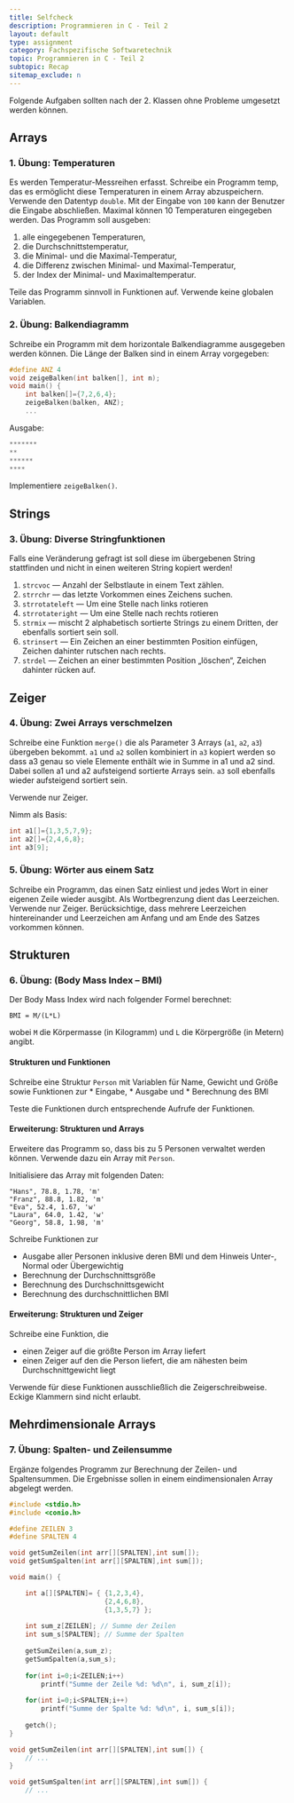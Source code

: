 ```yaml
---
title: Selfcheck
description: Programmieren in C - Teil 2
layout: default
type: assignment
category: Fachspezifische Softwaretechnik
topic: Programmieren in C - Teil 2
subtopic: Recap
sitemap_exclude: n
---
```


Folgende Aufgaben sollten nach der 2. Klassen ohne Probleme umgesetzt werden können.

## Arrays

### 1. Übung: Temperaturen
Es werden Temperatur-Messreihen erfasst. Schreibe ein Programm temp, das es ermöglicht
diese Temperaturen in einem Array abzuspeichern. Verwende den Datentyp `double`.
Mit der Eingabe von `100` kann der Benutzer die Eingabe abschließen. Maximal können
10 Temperaturen eingegeben werden. Das Programm soll ausgeben:

1. alle eingegebenen Temperaturen,
2. die Durchschnittstemperatur,
3. die Minimal- und die Maximal-Temperatur,
4. die Differenz zwischen Minimal- und Maximal-Temperatur,
5. der Index der Minimal- und Maximaltemperatur.

Teile das Programm sinnvoll in Funktionen auf. Verwende keine globalen Variablen.


### 2. Übung: Balkendiagramm
Schreibe ein Programm mit dem horizontale Balkendiagramme ausgegeben werden können.
Die Länge der Balken sind in einem Array vorgegeben:

```c
#define ANZ 4
void zeigeBalken(int balken[], int n);
void main() {
    int balken[]={7,2,6,4};
    zeigeBalken(balken, ANZ);
    ...
```

Ausgabe:
```c
*******
**
******
****
```
Implementiere `zeigeBalken()`.


## Strings

### 3. Übung: Diverse Stringfunktionen
Falls eine Veränderung gefragt ist soll diese im übergebenen String stattfinden  und nicht in einen weiteren String kopiert werden!

1. `strcvoc` — Anzahl der Selbstlaute in einem Text zählen.
1. `strrchr` — das letzte Vorkommen eines Zeichens suchen.
1. `strrotateleft` — Um eine Stelle nach links rotieren
1. `strrotateright` — Um eine Stelle nach rechts rotieren
1. `strmix` — mischt 2 alphabetisch sortierte Strings zu einem Dritten, der ebenfalls
sortiert sein soll.
1. `strinsert` — Ein Zeichen an einer bestimmten Position einfügen, Zeichen dahinter
rutschen nach rechts.
1. `strdel` — Zeichen an einer bestimmten Position „löschen“, Zeichen dahinter rücken
auf.

## Zeiger

### 4. Übung: Zwei Arrays verschmelzen
   
Schreibe eine Funktion `merge()` die als Parameter 3 Arrays (`a1`, `a2`, `a3`) übergeben bekommt. 
`a1` und `a2` sollen kombiniert in `a3` kopiert werden so dass a3 genau so viele Elemente enthält wie in Summe in a1 und a2 sind. 
Dabei sollen a1 und a2 aufsteigend sortierte Arrays sein. `a3` soll ebenfalls wieder aufsteigend sortiert sein. 

Verwende nur Zeiger.

Nimm als Basis:
```c
int a1[]={1,3,5,7,9};
int a2[]={2,4,6,8};
int a3[9];
```

### 5. Übung: Wörter aus einem Satz
Schreibe ein Programm, das einen Satz einliest und jedes Wort in einer eigenen Zeile
wieder ausgibt. Als Wortbegrenzung dient das Leerzeichen. Verwende nur Zeiger. Berücksichtige,
dass mehrere Leerzeichen hintereinander und Leerzeichen am Anfang und
am Ende des Satzes vorkommen können.


## Strukturen

### 6. Übung: (Body Mass Index – BMI)
Der Body Mass Index wird nach folgender Formel berechnet:

`BMI = M/(L*L)`

wobei `M` die Körpermasse (in Kilogramm) und `L` die Körpergröße (in Metern) angibt.

#### Strukturen und Funktionen
Schreibe eine Struktur `Person` mit Variablen für Name, Gewicht und Größe sowie Funktionen zur
    * Eingabe,
    * Ausgabe und
    * Berechnung des BMI

Teste die Funktionen durch entsprechende Aufrufe der Funktionen.

#### Erweiterung: Strukturen und Arrays
Erweitere das Programm so, dass bis zu 5 Personen verwaltet werden können. Verwende dazu ein Array mit `Person`.

Initialisiere das Array mit folgenden Daten:
```
"Hans", 78.8, 1.78, 'm'
"Franz", 88.8, 1.82, 'm'
"Eva", 52.4, 1.67, 'w'
"Laura", 64.0, 1.42, 'w'
"Georg", 58.8, 1.98, 'm'
```

Schreibe Funktionen zur
* Ausgabe aller Personen inklusive deren BMI und dem Hinweis Unter-, Normal oder Übergewichtig
* Berechnung der Durchschnittsgröße
* Berechnung des Durchschnittsgewicht
* Berechnung des durchschnittlichen BMI


#### Erweiterung: Strukturen und Zeiger

Schreibe eine Funktion, die
* einen Zeiger auf die größte Person im Array liefert
* einen Zeiger auf den die Person liefert, die am nähesten beim Durchschnittgewicht liegt

Verwende für diese Funktionen ausschließlich die Zeigerschreibweise. Eckige Klammern sind nicht erlaubt.


## Mehrdimensionale Arrays

### 7. Übung: Spalten- und Zeilensumme
Ergänze folgendes Programm zur Berechnung der Zeilen- und Spaltensummen. 
Die Ergebnisse sollen in einem eindimensionalen Array abgelegt werden.

```c
#include <stdio.h>
#include <conio.h>

#define ZEILEN 3
#define SPALTEN 4

void getSumZeilen(int arr[][SPALTEN],int sum[]);
void getSumSpalten(int arr[][SPALTEN],int sum[]);

void main() {

    int a[][SPALTEN]= { {1,2,3,4},
                        {2,4,6,8},
                        {1,3,5,7} };
                        
    int sum_z[ZEILEN]; // Summe der Zeilen
    int sum_s[SPALTEN]; // Summe der Spalten
    
    getSumZeilen(a,sum_z);
    getSumSpalten(a,sum_s);
    
    for(int i=0;i<ZEILEN;i++)
        printf("Summe der Zeile %d: %d\n", i, sum_z[i]);
    
    for(int i=0;i<SPALTEN;i++)
        printf("Summe der Spalte %d: %d\n", i, sum_s[i]);
        
    getch();
}

void getSumZeilen(int arr[][SPALTEN],int sum[]) {
    // ...
}

void getSumSpalten(int arr[][SPALTEN],int sum[]) {
    // ...
```
